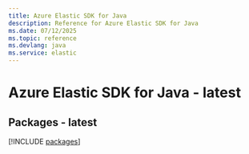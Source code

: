 ```yaml
---
title: Azure Elastic SDK for Java
description: Reference for Azure Elastic SDK for Java
ms.date: 07/12/2025
ms.topic: reference
ms.devlang: java
ms.service: elastic
---
```

# Azure Elastic SDK for Java - latest
## Packages - latest
[!INCLUDE [packages](elastic-index.md)]